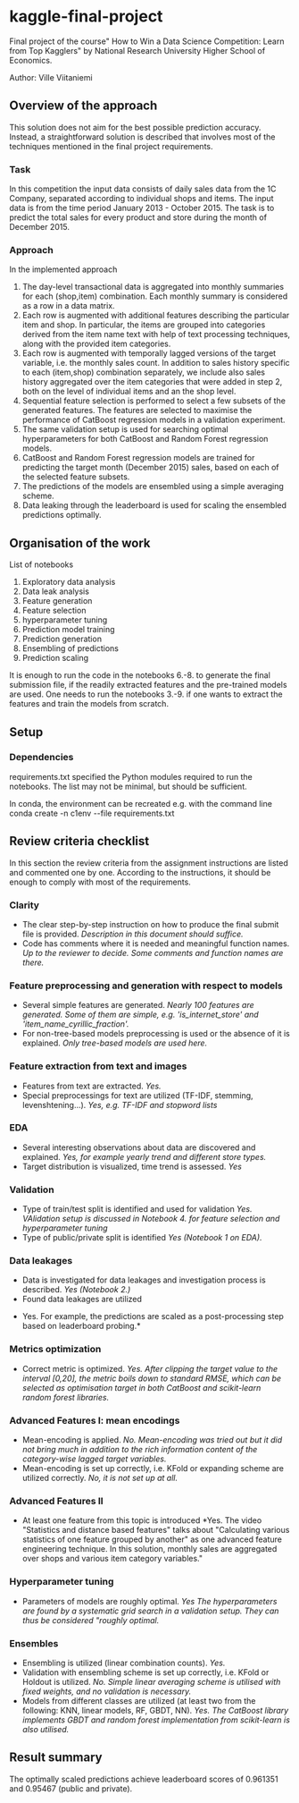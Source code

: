 # kaggle-final-project
Final project of the course" How to Win a Data Science Competition: Learn from Top Kagglers" by National Research University Higher School of Economics.

Author: Ville Viitaniemi

## Overview of the approach

This solution does not aim for the best possible prediction accuracy. Instead, a straightforward solution is described that involves most of the techniques mentioned in the final project requirements. 

### Task
In this competition the input data consists of daily sales data from the 1C Company, separated according to individual shops and items. The input data
is from the time period January 2013 - October 2015. The task is to predict the total sales for every product and store during the month of December 2015.

### Approach
In the  implemented approach
1. The day-level transactional data is aggregated into monthly summaries for each (shop,item) combination. Each monthly summary is considered as a row in a data matrix.  
2. Each row is augmented with additional features describing the particular item and shop. In particular, the items are grouped into categories derived from the item name text with help of text processing techniques, along with the provided item categories. 
3. Each row is augmented with temporally lagged versions of the target variable, i.e. the monthly sales count. In addition to sales history specific to each (item,shop) combination separately, we include also sales history aggregated over the item categories that were added in step 2, both on the level of individual items and an the shop level.
4. Sequential feature selection is performed to select a few subsets of the generated features. The features are selected to maximise the performance of CatBoost regression
models in a validation experiment.
5. The same validation setup is used for searching  optimal hyperparameters for both CatBoost and Random Forest regression models.
6. CatBoost and Random Forest regression models are trained for predicting the target month (December 2015) sales, based on each of the selected feature subsets.
7. The predictions of the models are ensembled using a simple averaging scheme.
8. Data leaking through the leaderboard is used for scaling 
the ensembled predictions optimally.


## Organisation of the work

List of notebooks
1. Exploratory data analysis
2. Data leak analysis
3. Feature generation
4. Feature selection 
5. hyperparameter tuning
6. Prediction model training 
7. Prediction generation 
8. Ensembling of predictions
9. Prediction scaling

It is enough to run the code in the notebooks 6.-8. to generate the final submission file, if the 
readily extracted features and the pre-trained models 
are used. One needs to run the notebooks 3.-9. if one wants 
to extract the features and train the models from scratch. 

## Setup

### Dependencies

requirements.txt specified the Python modules required to run the notebooks. The list may not be minimal,
but should be sufficient.

In conda, the environment can be recreated e.g. with the command line
conda create -n c1env --file requirements.txt

## Review criteria checklist

In this section the review criteria from the assignment instructions are listed and commented one by one. According to the instructions, 
it should be enough to comply with most of the requirements.

### Clarity

- The clear step-by-step instruction on how to produce the final submit file is provided. *Description in this document should suffice.*
- Code has comments where it is needed and meaningful function names. *Up to the reviewer to decide. Some comments and function names are there.*

### Feature preprocessing and generation with respect to models

- Several simple features are generated. *Nearly 100 features are generated. Some of them are simple, e.g. 'is_internet_store' and 'item_name_cyrillic_fraction'.*
- For non-tree-based models preprocessing is used or the absence of it is explained. *Only tree-based models are used here.*

### Feature extraction from text and images

- Features from text are extracted. *Yes.*
- Special preprocessings for text are utilized (TF-IDF, stemming, levenshtening...). *Yes, e.g. TF-IDF and stopword lists*

### EDA
- Several interesting observations about data are discovered and explained. *Yes, for example yearly trend and different store types.*
- Target distribution is visualized, time trend is assessed. *Yes*

### Validation
- Type of train/test split is identified and used for validation
*Yes. VAlidation setup is discussed in Notebook 4. for feature selection and hyperparameter tuning*
- Type of public/private split is identified
*Yes (Notebook 1 on EDA).*

### Data leakages
- Data is investigated for data leakages and investigation process is described. *Yes (Notebook 2.)*
- Found data leakages are utilized
* Yes. For example, the predictions are scaled as a post-processing step based on leaderboard probing.*
### Metrics optimization
- Correct metric is optimized. *Yes. After clipping the target value to the interval [0,20], the metric boils down to standard RMSE, which can be selected as optimisation target in both CatBoost and scikit-learn random forest libraries.*

### Advanced Features I: mean encodings
- Mean-encoding is applied. *No. Mean-encoding was tried out but it did not bring much in addition to the rich information content of the category-wise lagged target variables.*  
- Mean-encoding is set up correctly, i.e. KFold or expanding scheme are utilized correctly. *No, it is not set up at all.*

### Advanced Features II
- At least one feature from this topic is introduced
*Yes. The video "Statistics and distance based features" talks about "Calculating various statistics of one feature grouped by another" as one advanced feature engineering technique. In this solution, monthly sales are aggregated over shops and various item category variables." 
### Hyperparameter tuning
- Parameters of models are roughly optimal. *Yes The hyperparameters are found by a systematic grid search in a validation setup. They can thus be considered "roughly optimal.*

### Ensembles
- Ensembling is utilized (linear combination counts). *Yes.*
- Validation with ensembling scheme is set up correctly, i.e. KFold or Holdout is utilized. *No. Simple linear averaging scheme is utilised with fixed weights, and no validation is necessary.*
- Models from different classes are utilized (at least two from the following: KNN, linear models, RF, GBDT, NN). *Yes. The CatBoost library implements GBDT and random forest implementation from scikit-learn is also utilised.*

## Result summary

The optimally scaled predictions achieve leaderboard scores of 0.961351 and 0.95467 (public and private).  
